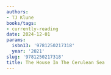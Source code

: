 ```yaml
---
authors:
- TJ Klune
books/tags:
- currently-reading
date: 2024-12-01
params:
  isbn13: '9781250217318'
  year: '2021'
slug: '9781250217318'
title: The House In The Cerulean Sea
---
```


<!--more-->